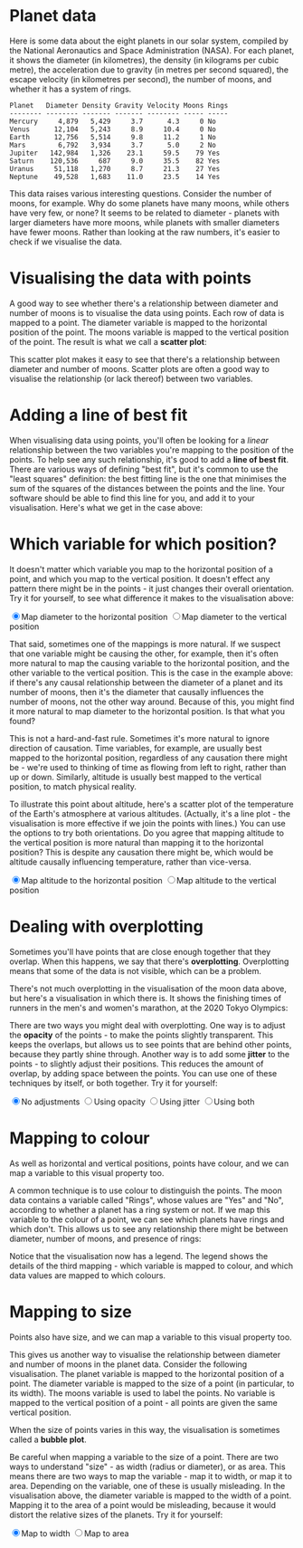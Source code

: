 # Planet data

Here is some data about the eight planets in our solar system, compiled by the National Aeronautics and Space Administration (NASA). For each planet, it shows the diameter (in kilometres), the density (in kilograms per cubic metre), the acceleration due to gravity (in metres per second squared), the escape velocity (in kilometres per second), the number of moons, and whether it has a system of rings.

```
Planet   Diameter Density Gravity Velocity Moons Rings
-------- -------- ------- ------- -------- ----- -----
Mercury     4,879   5,429     3.7      4.3     0 No
Venus      12,104   5,243     8.9     10.4     0 No
Earth      12,756   5,514     9.8     11.2     1 No
Mars        6,792   3,934     3.7      5.0     2 No
Jupiter   142,984   1,326    23.1     59.5    79 Yes
Saturn    120,536     687     9.0     35.5    82 Yes
Uranus     51,118   1,270     8.7     21.3    27 Yes
Neptune    49,528   1,683    11.0     23.5    14 Yes
```

This data raises various interesting questions. Consider the number of moons, for example. Why do some planets have many moons, while others have very few, or none? It seems to be related to diameter - planets with larger diameters have more moons, while planets with smaller diameters have fewer moons. Rather than looking at the raw numbers, it's easier to check if we visualise the data.

# Visualising the data with points

A good way to see whether there's a relationship between diameter and number of moons is to visualise the data using points. Each row of data is mapped to a point. The diameter variable is mapped to the horizontal position of the point. The moons variable is mapped to the vertical position of the point. The result is what we call a **scatter plot**:

<div id="points"></div>
<script>
  let points = Highcharts.chart("points", {
    chart: {type: "scatter"},
    title: {text: "Planet Diameter and Number of Moons"},
    caption: {text: "Source: NASA"},
    xAxis: {min: 0, max: 150000, title: {enabled: true, text: "Diameter (km)"}, gridLineWidth: 1, tickInterval: 10000},
    yAxis: {min: 0, max: 100, title: {text: "Number of moons"}, tickInterval: 10},
    series: [{
      name: "Diameter",
      marker: {radius: 7.5},
      dataLabels: {enabled: true, format: "{point.name}"},
      data: [
        {name: "Mercury", x: 4879, y: 0},
        {name: "Venus", x: 12104, y: 0},
        {name: "Earth", x: 12756, y: 1},
        {name: "Mars", x: 6792, y: 2},
        {name: "Jupiter", x: 142984, y: 79},
        {name: "Saturn", x: 120536, y: 82},
        {name: "Uranus", x: 51118, y: 27},
        {name: "Neptune", x: 49528, y: 14}
      ],
    }],
    legend: {enabled: false},
  });
</script>

This scatter plot makes it easy to see that there's a relationship between diameter and number of moons. Scatter plots are often a good way to visualise the relationship (or lack thereof) between two variables.

# Adding a line of best fit

When visualising data using points, you'll often be looking for a *linear* relationship between the two variables you're mapping to the position of the points. To help see any such relationship, it's good to add a **line of best fit**. There are various ways of defining "best fit", but it's common to use the "least squares" definition: the best fitting line is the one that minimises the sum of the squares of the distances between the points and the line. Your software should be able to find this line for you, and add it to your visualisation. Here's what we get in the case above:

<div id="withline"></div>
<script>
  let withline = Highcharts.chart("withline", {
    title: {text: "Planet Diameter and Number of Moons"},
    caption: {text: "Source: NASA"},
    xAxis: {min: 0, max: 150000, title: {enabled: true, text: "Diameter (km)"}, gridLineWidth: 1, tickInterval: 10000},
    yAxis: {min: 0, max: 100, title: {text: "Number of moons"}, tickInterval: 10},
    series: [{
      type: "scatter",
      marker: {radius: 7.5},
      dataLabels: {enabled: true, format: "{point.name}"},
      data: [
        {name: "Mercury", x: 4879, y: 0},
        {name: "Venus", x: 12104, y: 0},
        {name: "Earth", x: 12756, y: 1},
        {name: "Mars", x: 6792, y: 2},
        {name: "Jupiter", x: 142984, y: 79},
        {name: "Saturn", x: 120536, y: 82},
        {name: "Uranus", x: 51118, y: 27},
        {name: "Neptune", x: 49528, y: 14}
      ],
    },{
      type: "line",
      data: [[0,-6.4],[150000,89.5]],
      marker: {radius: 0},
    }],
    legend: {enabled: false},
  });
</script>

# Which variable for which position?

It doesn't matter which variable you map to the horizontal position of a point, and which you map to the vertical position. It doesn't effect any pattern there might be in the points - it just changes their overall orientation. Try it for yourself, to see what difference it makes to the visualisation above:

<label onclick="withline.update({chart: {inverted: false}})"><input type="radio" name="withline" checked/>Map diameter to the horizontal position</label>
<label onclick="withline.update({chart: {inverted: true}, xAxis: {reversed: false}})"><input type="radio" name="withline" />Map diameter to the vertical position</label>

That said, sometimes one of the mappings is more natural. If we suspect that one variable might be causing the other, for example, then it's often more natural to map the causing variable to the horizontal position, and the other variable to the vertical position. This is the case in the example above: if there's any causal relationship between the diameter of a planet and its number of moons, then it's the diameter that causally influences the number of moons, not the other way around. Because of this, you might find it more natural to map diameter to the horizontal position. Is that what you found?

This is not a hard-and-fast rule. Sometimes it's more natural to ignore direction of causation. Time variables, for example, are usually best mapped to the horizontal position, regardless of any causation there might be - we're used to thinking of time as flowing from left to right, rather than up or down. Similarly, altitude is usually best mapped to the vertical position, to match physical reality.

To illustrate this point about altitude, here's a scatter plot of the temperature of the Earth's atmosphere at various altitudes. (Actually, it's a line plot - the visualisation is more effective if we join the points with lines.) You can use the options to try both orientations. Do you agree that mapping altitude to the vertical position is more natural than mapping it to the horizontal position? This is despite any causation there might be, which would be altitude causally influencing temperature, rather than vice-versa. 

<div id="temps"></div>
<script>
  let temps = Highcharts.chart("temps", {
    chart: {type: "line"},
    title: {text: "Earth's Atmospheric Temperature at Various Altitudes"},
    caption: {text: "Source: NASA"},
    xAxis: {title: {enabled: true, text: "Altitude"}, gridLineWidth: 1, tickInterval: 5, labels: {format: "{value}km"}},
    yAxis: {title: {text: "Temperatue"}, tickInterval: 10, labels: {format: "{value}C"}},
    series: [{
      name: "Diameter",
      //marker: {radius: 7.5},
      dataLabels: {enabled: true, format: "{point.name}"},
      data: [[0,15.0],[11,-56.5],[20,-56.5],[32,-44.5],[47,-2.5],[51,-2.5],[71,-58.5],[84,-86.0]]
    }],
    legend: {enabled: false},
  });
</script>
<label onclick="temps.update({chart: {inverted: false}})"><input type="radio" name="temps" checked/>Map altitude to the horizontal position</label>
<label onclick="temps.update({chart: {inverted: true}, xAxis: {reversed: false}})"><input type="radio" name="temps" />Map altitude to the vertical position</label>

# Dealing with overplotting

Sometimes you'll have points that are close enough together that they overlap. When this happens, we say that there's **overplotting**. Overplotting means that some of the data is not visible, which can be a problem.

There's not much overplotting in the visualisation of the moon data above, but here's a visualisation in which there is. It shows the finishing times of runners in the men's and women's marathon, at the 2020 Tokyo Olympics:

<div id="overplot"></div>
<script>
  let overplot = Highcharts.chart("overplot", {
    chart: {type: 'scatter', inverted: true},
    title: {text: "Finishing Times in the 2020 Tokyo Olympics Marathons"},
    legend: {enabled: false},
    xAxis: {categories: ["","Men","Women",""], title: {text: ''}, gridLineWidth: 1},
    yAxis: {min: 125, max: 185, title: {text: 'Finishing time (minutes)'}},
    series: [{
      marker: {radius: 7.5, fillColor: "rgb(0, 0, 255)"},
      data: [
        // Men
        [1,128.63],[1,129.97],[1,130],[1,130.03],[1,130.27],[1,130.68],[1,131.58],[1,131.68],[1,131.97],[1,132.22],[1,132.37],[1,132.83],[1,133.03],[1,133.37],[1,133.48],[1,134.03],[1,134.55],[1,134.8],[1,134.97],[1,135.18],[1,135.35],[1,135.57],[1,135.83],[1,135.85],[1,135.93],[1,136.13],[1,136.27],[1,136.28],[1,136.43],[1,136.55],[1,136.58],[1,136.65],[1,136.7],[1,136.72],[1,136.95],[1,137.07],[1,137.28],[1,137.32],[1,137.73],[1,137.98],[1,138.45],[1,138.47],[1,138.57],[1,138.65],[1,138.67],[1,139.45],[1,139.73],[1,139.95],[1,140.6],[1,140.72],[1,140.88],[1,141],[1,141.25],[1,141.48],[1,141.53],[1,141.53],[1,141.58],[1,141.75],[1,142.1],[1,142.2],[1,142.25],[1,142.38],[1,142.83],[1,143.2],[1,143.68],[1,144.07],[1,145.05],[1,145.62],[1,146.13],[1,146.98],[1,147.8],[1,148.72],[1,150.13],[1,151.85],[1,153.37],[1,164.6],
        // Women
        [2,147.33],[2,147.6],[2,147.77],[2,148.63],[2,149.1],[2,149.27],[2,149.6],[2,150.22],[2,150.98],[2,151.23],[2,151.37],[2,151.6],[2,151.68],[2,152.07],[2,152.17],[2,152.38],[2,152.88],[2,153.13],[2,153.23],[2,153.25],[2,153.3],[2,153.32],[2,153.65],[2,153.97],[2,154.15],[2,154.32],[2,154.35],[2,154.4],[2,154.63],[2,154.87],[2,155],[2,155.15],[2,155.47],[2,155.55],[2,155.55],[2,155.58],[2,155.65],[2,156.48],[2,156.55],[2,156.63],[2,156.73],[2,156.78],[2,157.02],[2,157.08],[2,157.13],[2,157.7],[2,157.75],[2,157.87],[2,158.05],[2,158.68],[2,159.42],[2,159.48],[2,159.53],[2,159.98],[2,160.07],[2,160.17],[2,161.18],[2,162.42],[2,162.43],[2,163.5],[2,164.15],[2,165.38],[2,165.45],[2,165.75],[2,167.25],[2,168.52],[2,169.35],[2,173.43],[2,173.67],[2,175.02],[2,175.65],[2,182.17],[2,183.17]
      ]
    }]
  });
</script>

There are two ways you might deal with overplotting. One way is to adjust the **opacity** of the points - to make the points slightly transparent. This keeps the overlaps, but allows us to see points that are behind other points, because they partly shine through. Another way is to add some **jitter** to the points - to slightly adjust their positions. This reduces the amount of overlap, by adding space between the points. You can use one of these techniques by itself, or both together. Try it for yourself:

<label onclick="overplot.update({series: {jitter: undefined, marker: {fillColor: 'rgb(0,0,255)'}}})"><input type="radio" name="overplot" checked/>No adjustments</label>
<label onclick="overplot.update({series: {jitter: undefined, marker: {fillColor: 'rgba(0,0,255,0.4)'}}})"><input type="radio" name="overplot"/>Using opacity</label>
<label onclick="overplot.update({series: {jitter: {x:0.2, y:0}, marker: {fillColor: 'rgb(0,0,255)'}}})"><input type="radio" name="overplot"/>Using jitter</label>
<label onclick="overplot.update({series: {jitter: {x:0.2, y:0}, marker: {fillColor: 'rgba(0,0,255,0.4)'}}})"><input type="radio" name="overplot"/>Using both</label>

# Mapping to colour

As well as horizontal and vertical positions, points have colour, and we can map a variable to this visual property too.

A common technique is to use colour to distinguish the points. The moon data contains a variable called "Rings", whose values are "Yes" and "No", according to whether a planet has a ring system or not. If we map this variable to the colour of a point, we can see which planets have rings and which don't. This allows us to see any relationship there might be between diameter, number of moons, and presence of rings:

<div id="col"></div>
<script>
  Highcharts.chart("col", {
    chart: {type: "scatter"},
    title: {text: "Planet Diameter, Number of Moons, and Rings"},
    caption: {text: "Source: NASA"},
    xAxis: {max: 150000, title: {enabled: true, text: "Diameter (km)"}, gridLineWidth: 1, tickInterval: 10000},
    yAxis: {max: 100, title: {text: "Number of moons"}, tickInterval: 10},
    plotOptions: {series: {marker: {symbol: "circle", radius: 7.5}, dataLabels: {enabled: true, format: "{point.name}"}}},
    series: [{
      name: "Rings",
      data: [
        {name: "Jupiter", x: 142984, y: 79},
        {name: "Saturn", x: 120536, y: 82},
        {name: "Uranus", x: 51118, y: 27},
        {name: "Neptune", x: 49528, y: 14}
      ],
    },{
      name: "No rings",
      data: [
        {name: "Mercury", x: 4879, y: 0},
        {name: "Venus", x: 12104, y: 0},
        {name: "Earth", x: 12756, y: 1},
        {name: "Mars", x: 6792, y: 2},
      ],
    }],
    legend: {enabled: true},
  });
</script>

Notice that the visualisation now has a legend. The legend shows the details of the third mapping - which variable is mapped to colour, and which data values are mapped to which colours.

# Mapping to size

Points also have size, and we can map a variable to this visual property too.

This gives us another way to visualise the relationship between diameter and number of moons in the planet data. Consider the following visualisation. The planet variable is mapped to the horizontal position of a point. The diameter variable is mapped to the size of a point (in particular, to its width). The moons variable is used to label the points. No variable is mapped to the vertical position of a point - all points are given the same vertical position.  

<div id="bubble"></div>
<script>
  let bubble = Highcharts.chart("bubble", {
    chart: {type: "bubble"},
    title: {text: "Number of Moons versus Diameter"},
    caption: {text: "Source: NASA"},
    xAxis: {type: "category", title: {enabled: true, text: ""}, gridLineWidth: 1, tickmarkPlacement: "on"},
    yAxis: {title: {text: ""}, labels: {enabled: false}},
    series: [{
      name: "Diameter",
      marker: {radius: 7.5},
      maxSize: 120,
      dataLabels: {enabled: true, format: "{point.moons}"},
      sizeBy: "width",
      data: [
        {name: "Mercury", y: 1, z: 4879, moons: 0},
        {name: "Venus", y: 1, z: 12104, moons: 0},
        {name: "Earth", y: 1, z: 12756, moons: 1},
        {name: "Mars", y: 1, z: 6792, moons: 2},
        {name: "Jupiter", y: 1, z: 142984, moons: 79},
        {name: "Saturn", y: 1, z: 120536, moons: 82},
        {name: "Uranus", y: 1, z: 51118, moons: 27},
        {name: "Neptune", y: 1, z: 49528, moons: 14}
      ],
    }],
    legend: {enabled: false},
  });
</script>

When the size of points varies in this way, the visualisation is sometimes called a **bubble plot**.

Be careful when mapping a variable to the size of a point. There are two ways to understand "size" - as width (radius or diameter), or as area. This means there are two ways to map the variable - map it to width, or map it to area. Depending on the variable, one of these is usually misleading. In the visualisation above, the diameter variable is mapped to the width of a point. Mapping it to the area of a point would be misleading, because it would distort the relative sizes of the planets. Try it for yourself:

<label onclick="bubble.update({series: {sizeBy: 'width'}})"><input type="radio" name="bubble" checked/>Map to width</label>
<label onclick="bubble.update({series: {sizeBy: undefined}})"><input type="radio" name="bubble"/>Map to area</label>
